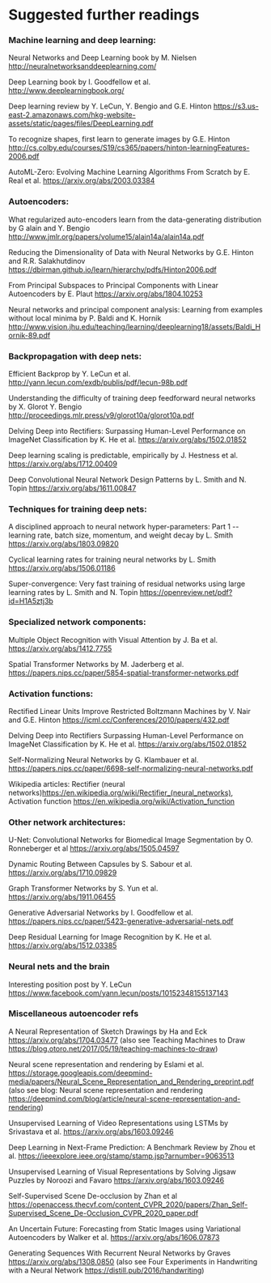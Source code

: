 # Suggested further readings

### Machine learning and deep learning:

Neural Networks and Deep Learning book by M. Nielsen http://neuralnetworksanddeeplearning.com/

Deep Learning book by I. Goodfellow et al. http://www.deeplearningbook.org/

Deep learning review by Y. LeCun, Y. Bengio and G.E. Hinton https://s3.us-east-2.amazonaws.com/hkg-website-assets/static/pages/files/DeepLearning.pdf

To recognize shapes, first learn to generate images by G.E. Hinton http://cs.colby.edu/courses/S19/cs365/papers/hinton-learningFeatures-2006.pdf

AutoML-Zero: Evolving Machine Learning Algorithms From Scratch by E. Real et al. https://arxiv.org/abs/2003.03384

### Autoencoders:

What regularized auto-encoders learn from the data-generating distribution by G alain and Y. Bengio http://www.jmlr.org/papers/volume15/alain14a/alain14a.pdf

Reducing the Dimensionality of Data with Neural Networks by G.E. Hinton and R.R. Salakhutdinov https://dbirman.github.io/learn/hierarchy/pdfs/Hinton2006.pdf

From Principal Subspaces to Principal Components with Linear Autoencoders by E. Plaut https://arxiv.org/abs/1804.10253

Neural networks and principal component analysis: Learning from examples without local minima by
P. Baldi and K. Hornik http://www.vision.jhu.edu/teaching/learning/deeplearning18/assets/Baldi_Hornik-89.pdf


### Backpropagation with deep nets:

Efficient Backprop by Y. LeCun et al. http://yann.lecun.com/exdb/publis/pdf/lecun-98b.pdf

Understanding the difficulty of training deep feedforward neural networks by X. Glorot Y. Bengio
http://proceedings.mlr.press/v9/glorot10a/glorot10a.pdf

Delving Deep into Rectifiers: Surpassing Human-Level Performance on ImageNet Classification by K.
He et al. https://arxiv.org/abs/1502.01852

Deep learning scaling is predictable, empirically by J. Hestness et al. https://arxiv.org/abs/1712.00409

Deep Convolutional Neural Network Design Patterns by L. Smith and N. Topin https://arxiv.org/abs/1611.00847

### Techniques for training deep nets:

A disciplined approach to neural network hyper-parameters: Part 1 -- learning rate, batch size,
momentum, and weight decay by L. Smith https://arxiv.org/abs/1803.09820

Cyclical learning rates for training neural networks by L. Smith https://arxiv.org/abs/1506.01186

Super-convergence: Very fast training of residual networks using large learning rates by L. Smith and
N. Topin https://openreview.net/pdf?id=H1A5ztj3b

### Specialized network components:

Multiple Object Recognition with Visual Attention by J. Ba et al. https://arxiv.org/abs/1412.7755

Spatial Transformer Networks by M. Jaderberg et al. https://papers.nips.cc/paper/5854-spatial-transformer-networks.pdf

### Activation functions:

Rectified Linear Units Improve Restricted Boltzmann Machines by V. Nair and G.E. Hinton https://icml.cc/Conferences/2010/papers/432.pdf

Delving Deep into Rectifiers Surpassing Human-Level Performance on ImageNet Classification by K.
He et al. https://arxiv.org/abs/1502.01852

Self-Normalizing Neural Networks by G. Klambauer et al. https://papers.nips.cc/paper/6698-self-normalizing-neural-networks.pdf

Wikipedia articles: Rectifier (neural networks)https://en.wikipedia.org/wiki/Rectifier_(neural_networks),  Activation function https://en.wikipedia.org/wiki/Activation_function

### Other network architectures:

U-Net: Convolutional Networks for Biomedical Image Segmentation by O. Ronneberger et al https://arxiv.org/abs/1505.04597

Dynamic Routing Between Capsules by S. Sabour et al. https://arxiv.org/abs/1710.09829

Graph Transformer Networks by S. Yun et al. https://arxiv.org/abs/1911.06455

Generative Adversarial Networks by I. Goodfellow et al. https://papers.nips.cc/paper/5423-generative-adversarial-nets.pdf

Deep Residual Learning for Image Recognition by K. He et al. https://arxiv.org/abs/1512.03385

### Neural nets and the brain
Interesting position post by Y. LeCun https://www.facebook.com/yann.lecun/posts/10152348155137143

### Miscellaneous autoencoder refs
A Neural Representation of Sketch Drawings by Ha and Eck https://arxiv.org/abs/1704.03477 (also see Teaching Machines to Draw https://blog.otoro.net/2017/05/19/teaching-machines-to-draw) 

Neural scene representation and rendering by Eslami et al. https://storage.googleapis.com/deepmind-media/papers/Neural_Scene_Representation_and_Rendering_preprint.pdf (also see blog: Neural scene
representation and rendering https://deepmind.com/blog/article/neural-scene-representation-and-rendering)

Unsupervised Learning of Video Representations using LSTMs by Srivastava et al. https://arxiv.org/abs/1603.09246

Deep Learning in Next-Frame Prediction: A Benchmark Review by Zhou et al. https://ieeexplore.ieee.org/stamp/stamp.jsp?arnumber=9063513

Unsupervised Learning of Visual Representations by Solving Jigsaw Puzzles by Noroozi and Favaro https://arxiv.org/abs/1603.09246

Self-Supervised Scene De-occlusion by Zhan et al https://openaccess.thecvf.com/content_CVPR_2020/papers/Zhan_Self-Supervised_Scene_De-Occlusion_CVPR_2020_paper.pdf

An Uncertain Future: Forecasting from Static Images using Variational Autoencoders by Walker et al. https://arxiv.org/abs/1606.07873

Generating Sequences With Recurrent Neural Networks by Graves https://arxiv.org/abs/1308.0850 (also see Four Experiments in
Handwriting with a Neural Network https://distill.pub/2016/handwriting) 

